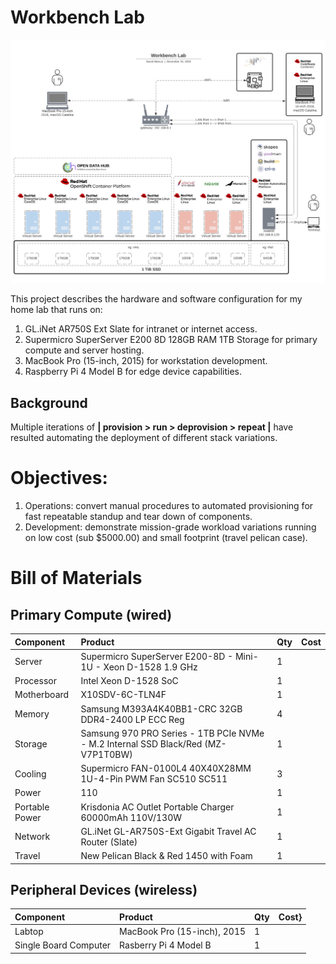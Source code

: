 # Workbench Lab

![lab-design](./images/workbench-lab.jpg)

This project describes the hardware and software configuration for my home lab that runs on:
1. GL.iNet AR750S Ext Slate for intranet or internet access.
1. Supermicro SuperServer E200 8D 128GB RAM 1TB Storage for primary compute and server hosting.
1. MacBook Pro (15-inch, 2015) for workstation development.
1. Raspberry Pi 4 Model B for edge device capabilities.

## Background
Multiple iterations of **| provision > run > deprovision > repeat |** have resulted automating the deployment of different stack variations.

# Objectives:
1. Operations: convert manual procedures to automated provisioning for fast repeatable standup and tear down of components.
1. Development: demonstrate mission-grade workload variations running on low cost (sub $5000.00) and small footprint (travel pelican case).

# Bill of Materials
## Primary Compute (wired)
|Component|Product|Qty|Cost|
|:---|:---|:---|:---|
|Server|Supermicro SuperServer E200-8D - Mini-1U - Xeon D-1528 1.9 GHz|1||
|Processor|Intel Xeon D-1528 SoC|1||
|Motherboard|X10SDV-6C-TLN4F|1||
|Memory|Samsung M393A4K40BB1-CRC 32GB DDR4-2400 LP ECC Reg|4||
|Storage|Samsung 970 PRO Series - 1TB PCIe NVMe - M.2 Internal SSD Black/Red (MZ-V7P1T0BW)|1||
|Cooling|Supermicro FAN-0100L4 40X40X28MM 1U-4-Pin PWM Fan SC510 SC511|3||
|Power|110|1||
|Portable Power|Krisdonia AC Outlet Portable Charger 60000mAh 110V/130W|1||
|Network|GL.iNet GL-AR750S-Ext Gigabit Travel AC Router (Slate)|1||
|Travel|New Pelican Black & Red 1450 with Foam|1||


## Peripheral Devices (wireless)
|Component|Product|Qty|Cost}|
|:---|:---|:---|:---|
|Labtop|MacBook Pro (15-inch), 2015|1||
|Single Board Computer|Rasberry Pi 4 Model B|1| |
